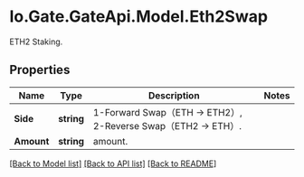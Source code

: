 
# Io.Gate.GateApi.Model.Eth2Swap

ETH2 Staking.

## Properties

Name | Type | Description | Notes
------------ | ------------- | ------------- | -------------
**Side** | **string** | 1-Forward Swap（ETH -&gt; ETH2）, 2-Reverse Swap（ETH2 -&gt; ETH）. | 
**Amount** | **string** | amount. | 

[[Back to Model list]](../README.md#documentation-for-models)
[[Back to API list]](../README.md#documentation-for-api-endpoints)
[[Back to README]](../README.md)
